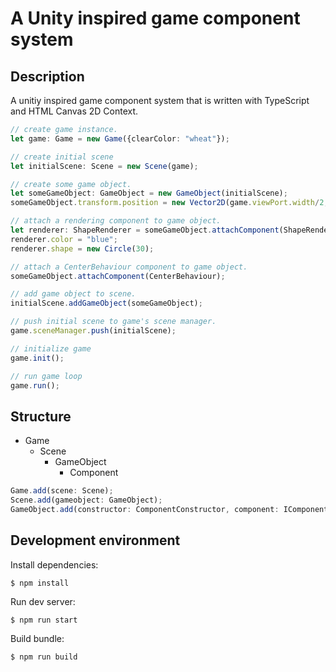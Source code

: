 # A Unity inspired game component system  

## Description
A unitiy inspired game component system that is written with TypeScript and HTML Canvas 2D Context.

```TypeScript
// create game instance. 
let game: Game = new Game({clearColor: "wheat"});

// create initial scene 
let initialScene: Scene = new Scene(game);

// create some game object.
let someGameObject: GameObject = new GameObject(initialScene);
someGameObject.transform.position = new Vector2D(game.viewPort.width/2, game.viewPort.height/2);

// attach a rendering component to game object.
let renderer: ShapeRenderer = someGameObject.attachComponent(ShapeRenderer);
renderer.color = "blue";
renderer.shape = new Circle(30);

// attach a CenterBehaviour component to game object.
someGameObject.attachComponent(CenterBehaviour);

// add game object to scene. 
initialScene.addGameObject(someGameObject);

// push initial scene to game's scene manager. 
game.sceneManager.push(initialScene);

// initialize game
game.init();

// run game loop
game.run();
```

## Structure
- Game
    - Scene
        - GameObject
            - Component

```TypeScript
Game.add(scene: Scene);
Scene.add(gameobject: GameObject);
GameObject.add(constructor: ComponentConstructor, component: IComponent);
```

## Development environment

Install dependencies: 
```
$ npm install
```

Run dev server: 

```
$ npm run start
```

Build bundle:
```
$ npm run build
```

